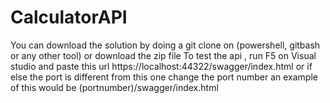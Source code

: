 # CalculatorAPI
You can download the solution by doing a git clone on (powershell, gitbash or any other tool) or download the zip file To test the api , run F5 on Visual studio and paste this url https://localhost:44322/swagger/index.html or if else the port is different from this one change the port number an example of this would be (portnumber)/swagger/index.html
